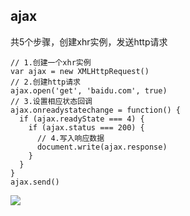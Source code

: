 <!--
 * @Description: 
 * @Autor: fengshuai
 * @Date: 2023-06-06 00:06:45
 * @LastEditors: fengshuai
 * @LastEditTime: 2023-06-06 00:07:32
  -->
## ajax

共5个步骤，创建xhr实例，发送http请求

```Js
// 1.创建一个xhr实例
var ajax = new XMLHttpRequest()
// 2.创建http请求
ajax.open('get', 'baidu.com', true)
// 3.设置相应状态回调
ajax.onreadystatechange = function() {
  if (ajax.readyState === 4) {
    if (ajax.status === 200) {
      // 4.写入响应数据
      document.write(ajax.response)
    }
  }
}
ajax.send()
```

![](https://img-blog.csdnimg.cn/74b33b41e7794a24a668bc8278d75ade.png)

